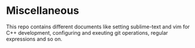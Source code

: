 # Miscellaneous
This repo contains different documents like setting sublime-text and vim for C++ development, configuring and exeuting
git operations, regular expressions and so on.
